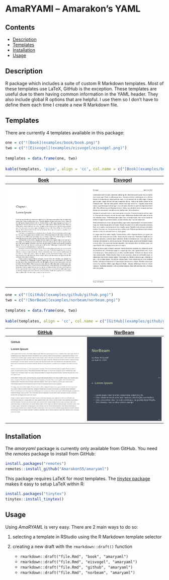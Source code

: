 AmaRYAMl – Amarakon’s YAML
================

## Contents

-   [Description](#description)
-   [Templates](#templates)
-   [Installation](#installation)
-   [Usage](#usage)

## Description

R package which includes a suite of custom R Markdown templates. Most of
these templates use LaTeX, GitHub is the exception. These templates are
useful due to them having common information in the YAML header. They
also include global R options that are helpful. I use them so I don’t
have to define them each time I create a new R Markdown file.

## Templates

There are currently 4 templates available in this package:

``` r
one = c("![Book](examples/book/book.png)")
two = c("![Eisvogel](examples/eisvogel/eisvogel.png)")

templates = data.frame(one, two)

kable(templates, 'pipe', align = 'cc', col.name = c("[Book](examples/book/book.pdf)", "[Eisvogel](examples/eisvogel/eisvogel.pdf)"))
```

| [Book](examples/book/book.pdf)  | [Eisvogel](examples/eisvogel/eisvogel.pdf)  |
|:-------------------------------:|:-------------------------------------------:|
| ![Book](examples/book/book.png) | ![Eisvogel](examples/eisvogel/eisvogel.png) |

``` r
one = c("![GitHub](examples/github/github.png)")
two = c("![NorBeam](examples/norbeam/norbeam.png)")

templates = data.frame(one, two)

kable(templates, align = 'cc', col.name = c("[GitHub](examples/github/github.md)", "[NorBeam](examples/norbeam/norbeam.pdf)"))
```

|  [GitHub](examples/github/github.md)  | [NorBeam](examples/norbeam/norbeam.pdf)  |
|:-------------------------------------:|:----------------------------------------:|
| ![GitHub](examples/github/github.png) | ![NorBeam](examples/norbeam/norbeam.png) |

## Installation

The *amaryaml* package is currently only available from GitHub. You need
the *remotes* package to install from GitHub:

``` r
install.packages("remotes")
remotes::install_github("Amarakon55/amaryaml")
```

This package requires LaTeX for most templates. The [*tinytex*
package](https://github.com/yihui/tinytex) makes it easy to setup LaTeX
within R:

``` r
install.packages("tinytex")
tinytex::install_tinytex()
```

## Usage

Using *AmaRYAML* is very easy. There are 2 main ways to do so:

1.  selecting a template in RStudio using the R Markdown template
    selector

2.  creating a new draft with the `rmarkdown::draft()` function

    -   `rmarkdown::draft("file.Rmd", "book", "amaryaml")`
    -   `rmarkdown::draft("file.Rmd", "eisvogel", "amaryaml")`
    -   `rmarkdown::draft("file.Rmd", "github", "amaryaml")`
    -   `rmarkdown::draft("file.Rmd", "norbeam", "amaryaml")`

